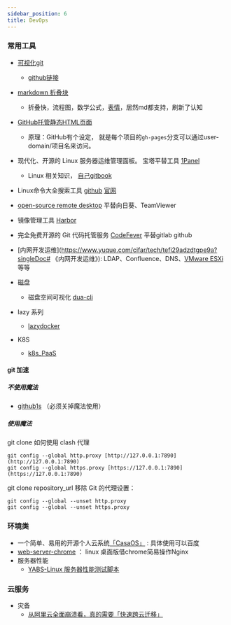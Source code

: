 ```yaml
---
sidebar_position: 6
title: DevOps
---
```


### 常用工具
- [可视化git](https://learngitbranching.js.org/?NODEMO=&locale=zh_CN)
	- [github链接](https://github.com/pcottle/learnGitBranching)
- [markdown 折叠块](https://keatonlao.gitee.io/a-study-note-for-markdown/syntax/%E8%AF%A6%E7%BB%86%E7%89%88/markdown-%E6%8A%98%E5%8F%A0%E5%86%85%E5%AE%B9/)
	- 折叠快，流程图，数学公式，[表情](https://keatonlao.gitee.io/a-study-note-for-markdown/syntax/%E8%AF%A6%E7%BB%86%E7%89%88/markdown-%E7%89%B9%E6%AE%8A%E7%AC%A6%E5%8F%B7/)，居然md都支持，刷新了认知
- [GitHub托管静态HTML页面](https://github.com/we11cheng/WCStudy/blob/master/GitHub%E6%89%98%E7%AE%A1%E9%9D%99%E6%80%81HTML%E9%A1%B5%E9%9D%A2.md#github%E6%89%98%E7%AE%A1%E9%9D%99%E6%80%81html%E9%A1%B5%E9%9D%A2)
	- 原理：GitHub有个设定， 就是每个项目的`gh-pages`分支可以通过user-domain/项目名来访问。


- 现代化、开源的 Linux 服务器运维管理面板。 宝塔平替工具 [1Panel](https://github.com/1Panel-dev/1Panel)
	- Linux 相关知识， [自己gitbook](https://gitbook.jerry21.top/fu-wu/linux-yun-hang-shi-ming-ling)
- Linux命令大全搜索工具 [github](https://github.com/jaywcjlove/linux-command) [官网](https://wangchujiang.com/linux-command/)
- [open-source remote desktop](https://github.com/rustdesk/rustdesk) 平替向日葵、TeamViewer
- 镜像管理工具 [Harbor](https://github.com/goharbor/harbor)
- 完全免费开源的 Git 代码托管服务 [CodeFever](https://github.com/PGYER/codefever) 平替gitlab github
- [内网开发运维](https://www.yuque.com/cifar/tech/tefi29adzdtgpe9a?singleDoc# 《内网开发运维》):  LDAP、Confluence、DNS、[VMware ESXi](https://www.bing.com/search?q=vmware+ESXI&PC=U316&FORM=CHROMN) 等等
- 磁盘
	- 磁盘空间可视化 [dua-cli](https://github.com/Byron/dua-cli)
- lazy 系列
	- [lazydocker](https://github.com/jesseduffield/lazydocker)
- K8S
	- [k8s_PaaS](https://github.com/ben1234560/k8s_PaaS)


#### git 加速
##### 不使用魔法
- [github1s](https://github.com/conwnet/github1s)        （必须关掉魔法使用）
##### 使用魔法
git clone 如何使用 clash 代理
```
git config --global http.proxy [http://127.0.0.1:7890](http://127.0.0.1:7890)
git config --global https.proxy [https://127.0.0.1:7890](https://127.0.0.1:7890)
```
git clone           repository_url
移除 Git 的代理设置：
```
git config --global --unset http.proxy
git config --global --unset https.proxy
```

### 环境类
- 一个简单、易用的开源个人云系统[「CasaOS」](https://github.com/IceWhaleTech/CasaOS) : 具体使用可以百度
- [web-server-chrome](https://github.com/kzahel/web-server-chrome)  ： linux 桌面版借chrome简易操作Nginx
- 服务器性能
	- [YABS-Linux 服务器性能测试脚本](https://www.ahhhhfs.com/51266/)


### 云服务
- 灾备
	- [从阿里云全面崩溃看，真的需要「快速跨云迁移」](https://www.v2ex.com/t/991920)